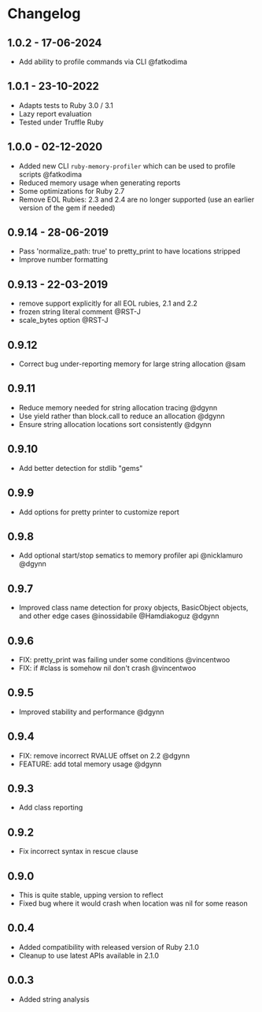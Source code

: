 # Changelog

## 1.0.2 - 17-06-2024

- Add ability to profile commands via CLI @fatkodima

## 1.0.1 - 23-10-2022

- Adapts tests to Ruby 3.0 / 3.1
- Lazy report evaluation
- Tested under Truffle Ruby

## 1.0.0 - 02-12-2020

- Added new CLI `ruby-memory-profiler` which can be used to profile scripts @fatkodima
- Reduced memory usage when generating reports
- Some optimizations for Ruby 2.7
- Remove EOL Rubies: 2.3 and 2.4 are no longer supported (use an earlier version of the gem if needed)

## 0.9.14 - 28-06-2019

- Pass 'normalize_path: true' to pretty_print to have locations stripped
- Improve number formatting

## 0.9.13 - 22-03-2019

- remove support explicitly for all EOL rubies, 2.1 and 2.2
- frozen string literal comment @RST-J
- scale_bytes option @RST-J

## 0.9.12
- Correct bug under-reporting memory for large string allocation @sam

## 0.9.11
- Reduce memory needed for string allocation tracing @dgynn
- Use yield rather than block.call to reduce an allocation @dgynn
- Ensure string allocation locations sort consistently @dgynn

## 0.9.10
- Add better detection for stdlib "gems"

## 0.9.9
- Add options for pretty printer to customize report

## 0.9.8
- Add optional start/stop sematics to memory profiler api @nicklamuro @dgynn

## 0.9.7
- Improved class name detection for proxy objects, BasicObject objects, and
 other edge cases @inossidabile @Hamdiakoguz @dgynn

## 0.9.6
- FIX: pretty_print was failing under some conditions @vincentwoo
- FIX: if #class is somehow nil don't crash @vincentwoo

## 0.9.5
- Improved stability and performance @dgynn

## 0.9.4
- FIX: remove incorrect RVALUE offset on 2.2  @dgynn
- FEATURE: add total memory usage @dgynn

## 0.9.3
- Add class reporting

## 0.9.2
- Fix incorrect syntax in rescue clause

## 0.9.0
- This is quite stable, upping version to reflect
- Fixed bug where it would crash when location was nil for some reason

## 0.0.4
- Added compatibility with released version of Ruby 2.1.0
- Cleanup to use latest APIs available in 2.1.0

## 0.0.3
- Added string analysis
